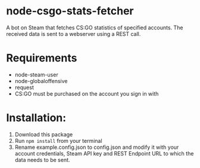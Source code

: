 # node-csgo-stats-fetcher
A bot on Steam that fetches CS:GO statistics of specified accounts.
The received data is sent to a webserver using a REST call.

# Requirements
* node-steam-user
* node-globaloffensive
* request
* CS:GO must be purchased on the account you sign in with

# Installation:
1. Download this package
2. Run `npm install` from your terminal
3. Rename example.config.json to config.json and modify it with your account credentials, Steam API key and REST Endpoint URL to which the data needs to be sent.
